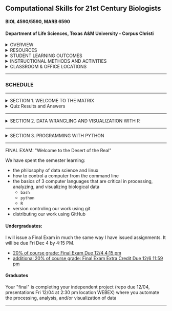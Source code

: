 ## Computational Skills for 21st Century Biologists
#### BIOL 4590/5590, MARB 6590
#### Department of Life Sciences, Texas A&M University - Corpus Christi

<details><summary>OVERVIEW</summary>
<p>

[FULL SYLLABUS](syllabi)

This is a 3-credit course for graduate students that introduces the powerful open-source computing tools that are used in biological research for the creation, organization, manipulation, processing, analysis, and archiving of both small data sets and “big data”. This course is designed to prepare and enable students to use computational tools for biological applications in advanced courses and independent research projects. The primary topics covered are: data formats and repositories, command line Linux computing and scripting, regular expressions, super-computing, data wrangling and visualization with R (tidyverse), computer programming with PYTHON, version control and dissemination of scripts and programs with git and GitHub, and typesetting with markdown.

</p>
</details>

<details><summary>RESOURCES</summary>
<p>

Reference Book (not required): [Computing Skills for Biologists](https://computingskillsforbiologists.com/)

[R for Data Science](https://r4ds.had.co.nz/)

[CSB Guide to Downloading Software](https://computingskillsforbiologists.com/setup/)

[CSB Text Book Resource Downloads](https://computingskillsforbiologists.com/downloads/)

[CSB Text Book GitHub Repository](https://github.com/CSB-book/CSB)

[Linux Cheat Sheet](resources/CheatSheetLinux_8-12-2016.pdf)

</p>
</details>

<details><summary>STUDENT LEARNING OUTCOMES</summary>
<p>

Upon the successful completion of this course, students should be able to: 
1.	Recognize, describe, and organize data into standard biological data structures
2.	Locate scientific data repositories and extract data
3.	Operate UNIX/LINUX computers from command line
4.	Construct and modify computer programming/scripting logic structures for processing biological data (`bash`, `R`, `python`)
5.	Use version control software (`git`) 
6.	Describe and use regular expressions to query data
7.	Typeset with `LaTeX` or `MarkDown` variants
8.	Use the most popular open-source tools for biological data manipulation

</p>
</details>

<details><summary>INSTRUCTIONAL METHODS AND ACTIVITIES</summary>
<p>

Computation for 21st Century Biologists will convene on Fridays for 2.5 hours.  Class periods will involve interactive lectures that require each student to have a computer designed for content creation (Linux, OSX, Windows, not chrome, not iOS, not Android). Homework exercises will embellish upon concepts addressed in lecture. Participation involves attending lectures and performance on unannounced quizzes.  Weekly Assignments will be given to reinforce concepts covered in lectures and encourage students to start using computational tools.  Exams will be used to evaluate comprehension of the materials covered in lectures and assignments. For undergraduates only, a comprehensive Final Exam will be used to assess the learning objectives detailed above.

Rather than having a final exam, graduate students are expected to complete a Final Project involving the automation of the manipulation and/or analysis of data, The code should be archived on GitHub.  A report written in Latex or Markdown will be due during the final exam period.   The report should be concise in stating what the problem is, describing the strategy used for the solution, and describing how the code works (be sure to include a flow-chart or outline describing what code does).  Each student will give a 10-minute presentation during the Final period on their project.

Project examples: automatically process data from experimental apparatus; image analysis; automated reporting of experimental results; downloading and organizing data from online repositories; etc… 

</p>
</details>

<details><summary>CLASSROOM & OFFICE LOCATIONS</summary>
<p>

[Lectures](https://tamucc.webex.com/tamucc/j.php?MTID=m04b44c32e11f93d46fd985947052e0d0) are F 2-4:30 CCH 206 

[Office hours](https://tamucc.zoom.us/my/cbird808?pwd=V1Baa0p3YzBHaHMyTzkrQ25FZyswZz09) are W-Th 2:30-5 on Zoom or TH234

[Grades](https://bb9.tamucc.edu) will be maintained on black board.

</p>
</details>

---

### SCHEDULE

---

<details><summary>SECTION 1.  WELCOME TO THE MATRIX</summary>
<p>

* [08/21  Week00  Introduction & Data](lectures/lecture00.md)
  * [Assignment_0  Due, 08/28](assignments/assignment_0.md)

* [08/28  Week01 Unix I](lectures/lecture01.md)

  * [Assignment_1,  Due 09/04](assignments/assignment_1.md)
  
  * [Grad Student Course Project: Ideas, Due 09/04](https://forms.office.com/Pages/ResponsePage.aspx?id=8frLNKZngUepylFOslULZlFZdbyVx8RLiPt1GobhHnlUOUo2UVRUMVgwTUlQMlpUQzUzOTIzME9LNi4u)
  
* [09/04  Week02 Unix II](lectures/lecture02.md)


  * [Assignment_2,  Due 09/11](assignments/assignment_2.md)

* [09/11  Week03 Unix III](lectures/lecture03.md)

  * [Assignment_3,  Due 09/18](assignments/assignment_3.md)
  
  * [Request Account On TAMUCC Super Computer Due 9/18](http://hpc.tamucc.edu/)
  
  * [Grad Student Course Project: Plan/Outline, Due 09/18](https://classroom.github.com/a/VuB4iKjR)

* [09/18  Week04 Version Control w/ Git](lectures/lecture04.md)

  * [Exam_1,  Due 9/25](https://classroom.github.com/a/jp--K3BZ)

  * [Grad Student Course Project: GitHub Repo w/ ReadMe, Due 9/25](https://classroom.github.com/a/hXodrcVf)


</p>
</details>


<details><summary>Quiz Results and Answers</summary>
<p>

* [Quiz 0.0](https://forms.office.com/Pages/AnalysisPage.aspx?id=8frLNKZngUepylFOslULZlFZdbyVx8RLiPt1GobhHnlUMlExSEtYN0pTTFVXUzJJUlpYRUNGQzU1Ti4u&AnalyzerToken=xEeP1kCHWBVvr2lUyEOtLJ63vGJEY4Nq)

* [Quiz Wk 2](https://forms.office.com/Pages/AnalysisPage.aspx?id=8frLNKZngUepylFOslULZlFZdbyVx8RLiPt1GobhHnlUMjIySEJCNFlSMVJRSUo0SU5HSFNKMVRHWC4u&AnalyzerToken=EoUZORmaO6qYwQJjsmmNDCGnDljXugop)

</p>
</details>

---

<details><summary>SECTION 2. DATA WRANGLING AND VISUALIZATION WITH R</summary>
<p>

* [09/25  Week05 Base R Bootcamp I](lectures/lecture05new.md)

  * Assignment 5 (Mind Expanders 8.3-8.5) Due 10/02

* [10/02  Week06 Base R Bootcamp II](lectures/lecture06new.md)

  * [Assignment 06, Due 10/07](https://classroom.github.com/a/ATshIvd8)

* [10/07  Week07 Data Visualization w/ Tidyverse](lectures/lecture07new.md)

  * [Assignment 07, Due 10/16](assignments/assignment_7new.md)

* [10/16  Week08 Data Wrangling w/ Tidyverse](lectures/lecture08new.md)

  * No Assignment

* [10/23  Week09 R Markdown (Lite) & Data Wrangling Exercises](lectures/lecture09new.md)

  * [Exam 2 Part 1, Due 11/04](https://forms.office.com/Pages/ResponsePage.aspx?id=8frLNKZngUepylFOslULZlFZdbyVx8RLiPt1GobhHnlUMk1SV05WNTUzOVZGR0ZDNkhBNDk4SVJYWS4u)
  * [Exam 2 Part 2, Due 11/04](https://classroom.github.com/a/dIIyk6Xd)

</p>
</details>


<!-- 

  * [Install Anaconda & Jupyter, Due 10/04](http://computingskillsforbiologists.com/setup/basic-programming/), Due 10/04
-->


---


<details><summary>SECTION 3. PROGRAMMING WITH PYTHON</summary>
<p>
 
* [10/30  Week10 Basic Python Programming I](lectures/lecture10.md)
  * [Assignment_10, Due 11/06](https://forms.office.com/Pages/ResponsePage.aspx?id=8frLNKZngUepylFOslULZlFZdbyVx8RLiPt1GobhHnlUMzdVVkQwTlRQMENSVTQ5S0dUT0c1NFgwRi4u)

* [11/06  Week11 Basic Python Programming II](lectures/lecture11.md)
  * [Assignment 11, Due 11/13](https://classroom.github.com/a/UBC9jm2D)

* [11/13  Week12 Writing Good Code](lectures/lecture12.md)
  * [Assignment 12, Due 11/20](https://classroom.github.com/a/CkLJC57S)

* [11/20  Week13 Scientific Computing](lectures/lecture13.md)
  * No Assignment

<!-- 
  * Grad Student Course Project: Commit at least 1 additional working function to your GitHub project repo, Due 10/18



  
* [10/25  Week08 Writing Good Code](https://github.com/tamucc-comp-bio/fall_2019/blob/master/lectures/lecture08.md)
  * [Assignment 8, Due 11/01](https://github.com/tamucc-comp-bio/fall_2019/blob/master/assignments/assignment_8.md)
  
* [11/01  Week09 Scientific Computing](https://github.com/tamucc-comp-bio/fall_2019/blob/master/lectures/lecture09.md)
  * [Exam 2, Due 11/08](https://classroom.github.com/a/VSNTwKf2)

-->

</p>
</details>

---

FINAL EXAM: "Welcome to the Desert of the Real"

We have spent the semester learning: 
* the philosophy of data science and linux
* how to control a computer from the command line
* the basics of 3 computer languages that are critical in processing, analyzing, and visualizing biological data
  * `bash`
  * `python`
  * `R`
* version controling our work using git
* distributing our work using GitHub

#### Undergraduates:  
I will issue a Final Exam in much the same way I have issued assignments. It will be due Fri Dec 4 by 4:15 PM.

* [20% of course grade: Final Exam Due 12/4 4:15 pm](https://forms.office.com/Pages/ResponsePage.aspx?id=8frLNKZngUepylFOslULZlFZdbyVx8RLiPt1GobhHnlUREhWMzNMMjFXS1RISjlNU1gySEs5VVVDWC4u)
* [additional 20% of course grade: Final Exam Extra Credit Due 12/6 11:59 pm](https://classroom.github.com/a/HTYwxIku)



#### Graduates
Your "final" is completing your independent project (repo due 12/04, presentations Fri 12/04 at 2:30 pm location WEBEX) where you automate the processing, analysis, and/or visualization of data

</p>
</details>

---
